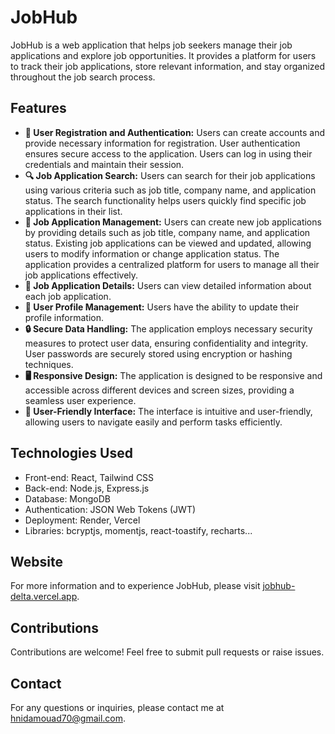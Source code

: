 # JobHub

JobHub is a web application that helps job seekers manage their job applications and explore job opportunities. It provides a platform for users to track their job applications, store relevant information, and stay organized throughout the job search process.

## Features

- **🌟 User Registration and Authentication:** Users can create accounts and provide necessary information for registration. User authentication ensures secure access to the application. Users can log in using their credentials and maintain their session.
- **🔍 Job Application Search:** Users can search for their job applications using various criteria such as job title, company name, and application status. The search functionality helps users quickly find specific job applications in their list.
- **📝 Job Application Management:** Users can create new job applications by providing details such as job title, company name, and application status. Existing job applications can be viewed and updated, allowing users to modify information or change application status. The application provides a centralized platform for users to manage all their job applications effectively.
- **📝 Job Application Details:** Users can view detailed information about each job application.
- **👤 User Profile Management:** Users have the ability to update their profile information.
- **🔒 Secure Data Handling:** The application employs necessary security measures to protect user data, ensuring confidentiality and integrity. User passwords are securely stored using encryption or hashing techniques.
- **🖥️ Responsive Design:** The application is designed to be responsive and accessible across different devices and screen sizes, providing a seamless user experience.
- **🚀 User-Friendly Interface:** The interface is intuitive and user-friendly, allowing users to navigate easily and perform tasks efficiently.

## Technologies Used

- Front-end: React, Tailwind CSS
- Back-end: Node.js, Express.js
- Database: MongoDB
- Authentication: JSON Web Tokens (JWT)
- Deployment: Render, Vercel
- Libraries: bcryptjs, momentjs, react-toastify, recharts...

## Website

For more information and to experience JobHub, please visit [jobhub-delta.vercel.app]([https://www.yourwebsite.com](https://jobhub-delta.vercel.app)).

## Contributions

Contributions are welcome! Feel free to submit pull requests or raise issues.

## Contact

For any questions or inquiries, please contact me at hnidamouad70@gmail.com.
